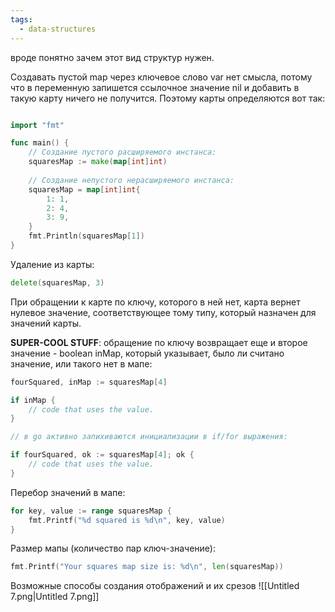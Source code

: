 ```yaml
---
tags:
  - data-structures
---
```

вроде понятно зачем этот вид структур нужен.

Создавать пустой map через ключевое слово var нет смысла, потому что в переменную запишется ссылочное значение nil и добавить в такую карту ничего не получится. Поэтому карты определяются вот так:

```go

import "fmt"

func main() {
	// Создание пустого расширяемого инстанса:
	squaresMap := make(map[int]int)
	
	// Создание непустого нерасширяемого инстанса:
	squaresMap = map[int]int{
		1: 1,
		2: 4,
		3: 9,
	}
	fmt.Println(squaresMap[1])
}
```

Удаление из карты:

```Go
delete(squaresMap, 3)
```

При обращении к карте по ключу, которого в ней нет, карта вернет нулевое значение, соответствующее тому типу, который назначен для значений карты.

**SUPER-COOL STUFF**: обращение по ключу возвращает еще и второе значение - boolean inMap, который указывает, было ли считано значение, или такого нет в мапе:
```Go
fourSquared, inMap := squaresMap[4]

if inMap {
	// code that uses the value.
}

// в go активно запихиваются инициализации в if/for выражения:

if fourSquared, ok := squaresMap[4]; ok {
	// code that uses the value.
} 
```

Перебор значений в мапе:
```Go
for key, value := range squaresMap {
	fmt.Printf("%d squared is %d\n", key, value)
}
```

Размер мапы (количество пар ключ-значение):
```Go
fmt.Printf("Your squares map size is: %d\n", len(squaresMap))
```

Возможные способы создания отображений и их срезов
![[Untitled 7.png|Untitled 7.png]]